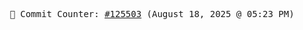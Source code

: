 <p align="center">
    <samp>
        📮 Commit Counter: <a href="https://github.com/Javascript-void0/Javascript-void0/commits/main">#125503</a> (August 18, 2025 @ 05:23 PM)
    </samp>
</p>